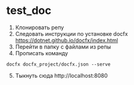 # test_doc
1. Клонировать репу
2. Следовать инструкции по установке docfx https://dotnet.github.io/docfx/index.html
3. Перейти в папку с файлами из репы
4. Прописать команду 
```
docfx docfx_project/docfx.json --serve
```
5. Тыкнуть сюда http://localhost:8080
